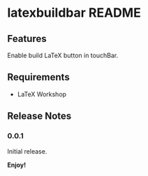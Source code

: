 # latexbuildbar README

## Features

Enable build LaTeX button in touchBar.
## Requirements

- LaTeX Workshop

## Release Notes
### 0.0.1

Initial release.

**Enjoy!**

